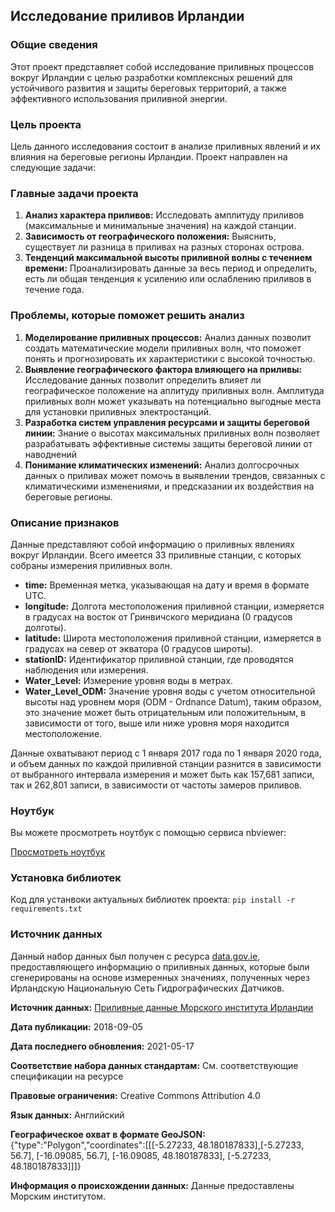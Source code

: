 ## Исследование приливов Ирландии

### Общие сведения
Этот проект представляет собой исследование приливных процессов вокруг Ирландии с целью разработки комплексных решений для устойчивого развития и защиты береговых территорий, а также эффективного использования приливной энергии.

### Цель проекта
Цель данного исследования состоит в анализе приливных явлений и их влияния на береговые регионы Ирландии. Проект направлен на следующие задачи:


### Главные задачи проекта
1. **Анализ характера приливов:**
Исследовать амплитуду приливов (максимальные и минимальные значения) на каждой станции.
2. **Зависимость от географического положения:**
Выяснить, существует ли разница в приливах на разных сторонах острова.
3. **Тенденций максимальной высоты приливной волны с течением времени:**
Проанализировать данные за весь период и определить, есть ли общая тенденция к усилению или ослаблению приливов в течение года.

### Проблемы, которые поможет решить анализ
1. **Моделирование приливных процессов:**
Анализ данных позволит создать математические модели приливных волн, что поможет понять и прогнозировать их характеристики с высокой точностью.  
2. **Выявление географического фактора влияющего на приливы:**
Исследование данных позволит определить влияет ли географическое положение на аплитуду приливных волн. Амплитуда приливных волн может указывать на потенциально выгодные места для установки приливных электростанций.
4. **Разработка систем управления ресурсами и защиты береговой линии:**
Знание о высотах максимальных приливных волн позволяет разрабатывать эффективные системы защиты береговой линии от наводнений
5. **Понимание климатических изменений:**
Анализ долгосрочных данных о приливах может помочь в выявлении трендов, связанных с климатическими изменениями, и предсказании их воздействия на береговые регионы.

### Описание признаков
Данные представляют собой информацию о приливных явлениях вокруг Ирландии. Всего имеется 33 приливные станции, с которых собраны измерения приливных волн.

- **time:** Временная метка, указывающая на дату и время в формате UTC.
- **longitude:** Долгота местоположения приливной станции, измеряется в градусах на восток от Гринвичского меридиана (0 градусов долготы).
- **latitude:** Широта местоположения приливной станции, измеряется в градусах на север от экватора (0 градусов широты).
- **stationID:** Идентификатор приливной станции, где проводятся наблюдения или измерения.
- **Water_Level:** Измерение уровня воды в метрах.
- **Water_Level_ODM:** Значение уровня воды с учетом относительной высоты над уровнем моря (ODM - Ordnance Datum), таким образом, это значение может быть отрицательным или положительным, в зависимости от того, выше или ниже уровня моря находится местоположение.

Данные охватывают период с 1 января 2017 года по 1 января 2020 года, и объем данных по каждой приливной станции разнится в зависимости от выбранного интервала измерения и может быть как 157,681 записи, так и 262,801 записи, в зависимости от частоты замеров приливов.

### Ноутбук
Вы можете просмотреть ноутбук с помощью сервиса nbviewer:

[Просмотреть ноутбук](https://nbviewer.org/github/PaulSpirin/Tide_Analysis/blob/main/Tide.ipynb)


### Установка библиотек
Код для устанвоки актуальных библиотек проекта:
`pip install -r requirements.txt`

### Источник данных
Данный набор данных был получен с ресурса [data.gov.ie](https://data.gov.ie), предоставляющего информацию о приливных данных, которые были сгенерированы на основе измеренных значениях, полученных через Ирландскую Национальную Сеть Гидрографических Датчиков.

**Источник данных:** [Приливные данные Морского института Ирландии](https://data.gov.ie/dataset/marine-institute-tide-prediction?package_type=dataset)

**Дата публикации:** 2018-09-05

**Дата последнего обновления:** 2021-05-17

**Соответствие набора данных стандартам:** См. соответствующие спецификации на ресурсе

**Правовые ограничения:** Creative Commons Attribution 4.0

**Язык данных:** Английский

**Географическое охват в формате GeoJSON:** {"type":"Polygon","coordinates":[[[-5.27233, 48.180187833],[-5.27233, 56.7], [-16.09085, 56.7], [-16.09085, 48.180187833], [-5.27233, 48.180187833]]]}

**Информация о происхождении данных:** Данные предоставлены Морским институтом.
